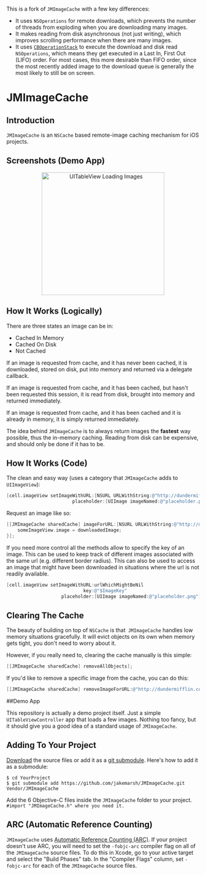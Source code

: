 This is a fork of `JMImageCache` with a few key differences:
 * It uses `NSOperations` for remote downloads, which prevents the number of threads from exploding when you are downloading many images. 
 * It makes reading from disk asynchronous (not just writing), which improves scrolling performance when there are many images.
 * It uses [`CBOperationStack`](https://github.com/cbrauchli/CBOperationStack) to execute the download and disk read `NSOperations`, which means they get executed in a Last In, First Out (LIFO) order. For most cases, this more desirable than FIFO order, since the most recently added image to the download queue is generally the most likely to still be on screen.

# JMImageCache

## Introduction

`JMImageCache` is an `NSCache` based remote-image caching mechanism for iOS projects.

## Screenshots (Demo App)

<center><img src="http://cl.ly/IHSG/iOS%20Simulator%20Screen%20shot%20Jul%2023,%202012%208.25.33%20PM.png" title="UITableView Loading Images" width="320" /></center>

## How It Works (Logically)

There are three states an image can be in:

*  Cached In Memory
*  Cached On Disk
*  Not Cached
	
If an image is requested from cache, and it has never been cached, it is downloaded, stored on disk, put into memory and returned via a delegate callback.

If an image is requested from cache, and it has been cached, but hasn't been requested this session, it is read from disk, brought into memory and returned immediately.

If an image is requested from cache, and it has been cached and it is already in memory, it is simply returned immediately.

The idea behind `JMImageCache` is to always return images the **fastest** way possible, thus the in-memory caching. Reading from disk can be expensive, and should only be done if it has to be.

## How It Works (Code)

The clean and easy way (uses a category that `JMImageCache` adds to `UIImageView`):

``` objective-c
[cell.imageView setImageWithURL:[NSURL URLWithString:@"http://dundermifflin.com/i/MichaelScott.png"]
                        placeholder:[UIImage imageNamed:@"placeholder.png"]];
```

Request an image like so:

``` objective-c
[[JMImageCache sharedCache] imageForURL:[NSURL URLWithString:@"http://dundermifflin.com/i/MichaelScott.png"] completionBlock:^(UIImage *downloadedImage) {
	someImageView.image = downloadedImage;
}];
```

If you need more control all the methods allow to specify the key of an image. 
This can be used to keep track of different images associated with the same url (e.g. different border radius).
This can also be used to access an image that might have been downloaded in situations where the url is not readily available.

``` objective-c
[cell.imageView setImageWithURL:urlWhichMightBeNil
                            key:@"$ImageKey"
                    placeholder:[UIImage imageNamed:@"placeholder.png"]];
```

## Clearing The Cache

The beauty of building on top of `NSCache` is that` JMImageCache` handles low memory situations gracefully. It will evict objects on its own when memory gets tight, you don't need to worry about it.

However, if you really need to, clearing the cache manually is this simple:
	
``` objective-c
[[JMImageCache sharedCache] removeAllObjects];
```
	
If you'd like to remove a specific image from the cache, you can do this:

``` objective-c
[[JMImageCache sharedCache] removeImageForURL:@"http://dundermifflin.com/i/MichaelScott.png"];
```

##Demo App

This repository is actually a demo project itself. Just a simple `UITableViewController` app that loads a few images. Nothing too fancy, but it should give you a good idea of a standard usage of `JMImageCache`.

## Adding To Your Project

[Download](https://github.com/jakemarsh/JMImageCache/zipball/master) the source files or add it as a [git submodule](http://schacon.github.com/git/user-manual.html#submodules). Here's how to add it as a submodule:

    $ cd YourProject
    $ git submodule add https://github.com/jakemarsh/JMImageCache.git Vendor/JMImageCache

Add the 6 Objective-C files inside the `JMImageCache` folder to your project. `#import "JMImageCache.h" where you need it.`

## ARC (Automatic Reference Counting)

`JMImageCache` uses [Automatic Reference Counting (ARC)](http://clang.llvm.org/docs/AutomaticReferenceCounting.html). If your project doesn't use ARC, you will need to set the `-fobjc-arc` compiler flag on all of the `JMImageCache` source files. To do this in Xcode, go to your active target and select the "Build Phases" tab. In the "Compiler Flags" column, set `-fobjc-arc` for each of the `JMImageCache` source files.